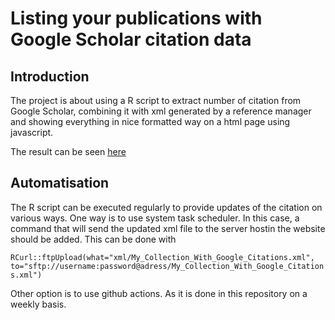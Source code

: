 # Listing your publications with Google Scholar citation data

## Introduction

The project is about using a R script to extract number of citation from Google Scholar, combining it with xml generated by a reference manager and showing everything in nice formatted way on a html page using javascript.

The result can be seen [here](https://mmikolaj.github.io/My-Publications-With-GScholar-Citations/)

## Automatisation

The R script can be executed regularly to provide updates of the citation on various ways. One way is to use system task scheduler. In this case, a command that will send the updated xml file to the server hostin the website should be added. This can be done with

`RCurl::ftpUpload(what="xml/My_Collection_With_Google_Citations.xml",       to="sftp://username:password@adress/My_Collection_With_Google_Citations.xml")`

Other option is to use github actions. As it is done in this repository on a weekly basis.
